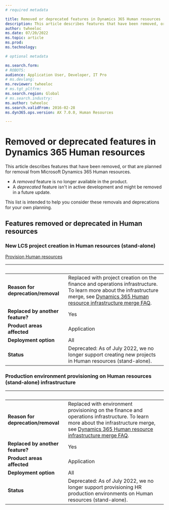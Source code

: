 ```yaml
---
# required metadata

title: Removed or deprecated features in Dynamics 365 Human resources
description: This article describes features that have been removed, or that are planned for removal from Microsoft Dynamics 365 Human resources. 
author: twheeloc
ms.date: 07/20/2022
ms.topic: article
ms.prod: 
ms.technology: 

# optional metadata

ms.search.form:
# ROBOTS: 
audience: Application User, Developer, IT Pro
# ms.devlang: 
ms.reviewer: twheeloc
# ms.tgt_pltfrm: 
ms.search.region: Global
# ms.search.industry: 
ms.author: twheeloc
ms.search.validFrom: 2016-02-28
ms.dyn365.ops.version: AX 7.0.0, Human Resources

---
```


# Removed or deprecated features in Dynamics 365 Human resources

This article describes features that have been removed, or that are planned for removal from Microsoft Dynamics 365 Human resources.

- A *removed* feature is no longer available in the product.
- A *deprecated* feature isn't in active development and might be removed in a future update.

This list is intended to help you consider these removals and deprecations for your own planning.

## Features removed or deprecated in Human resources 

### New LCS project creation in Human resources (stand-alone) 

[Provision Human resources](/hr-admin-setup-provision)

| &nbsp; | &nbsp; |
|------------|--------------------|
| **Reason for deprecation/removal** | Replaced with project creation on the finance and operations infrastructure. To learn more about the infrastructure merge, see [Dynamics 365 Human resource infrastructure merge FAQ](/hr-infrastructure-merge-faq). |
| **Replaced by another feature?**   | Yes |
| **Product areas affected**         | Application |
| **Deployment option**              | All |
| **Status**                         | Deprecated: As of July 2022, we no longer support creating new projects in Human resources (stand-alone). |

### Production environment provisioning on Human resources (stand-alone) infrastructure

| &nbsp; | &nbsp; |
|------------|--------------------|
| **Reason for deprecation/removal** | Replaced with environment provisioning on the finance and operations infrastructure. To learn more about the infrastructure merge, see [Dynamics 365 Human resource infrastructure merge FAQ](/hr-infrastructure-merge-faq.md). |
| **Replaced by another feature?**   | Yes |
| **Product areas affected**         | Application |
| **Deployment option**              | All |
| **Status**                         | Deprecated: As of July 2022, we no longer support provisioning HR production environments on Human resources (stand-alone). |
